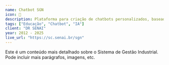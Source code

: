```yaml
---
name: Chatbot SGN
icon: 🚀
description: Plataforma para criação de chatbots personalizados, baseados nos documentos fornecidos pelo cliente, oferecendo interações automatizadas e adaptadas às necessidades específicas de cada negócio.
tags: ["Educação", "Chatbot", "IA"]
client: "DR SENAI"
year: 2012 - 2025
live_url: "https://sc.senai.br/sgn"
---
```

Este é um conteúdo mais detalhado sobre o Sistema de Gestão Industrial.
Pode incluir mais parágrafos, imagens, etc.
